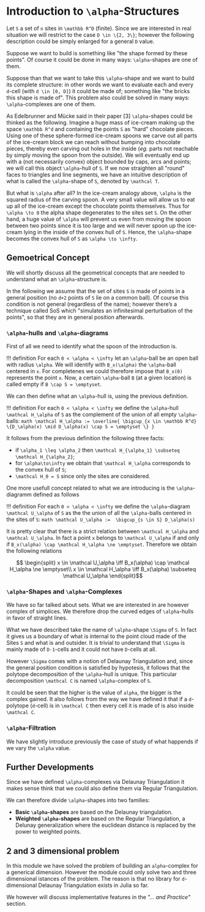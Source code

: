 # Introduction to ``\alpha``-Structures

Let ``S`` a set of ``n`` sites in ``\mathbb R^D`` (finite).
Since we are interested in real situation we will restrict to the case ``D \in \{2, 3\}``; however the following description could be simply enlarged for a general ``D`` value.

Suppose we want to build is something like "the shape formed by these points".
Of course it could be done in many ways: ``\alpha``-shapes are one of them.

Suppose than that we want to take this ``\alpha``-shape and we want to build its complete structure: in other words we want to evaluate each and every ``d``-cell (with ``d \in [0, D]``) it could be made of; something like "the bricks this shape is made of".
This problem also could be solved in many ways: ``\alpha``-complexes are one of them.

As Edelbrunner and Mücke said in their paper [3] ``\alpha``-shapes could be thinked as the following.
Imagine a huge mass of ice-cream making up the space ``\mathbb R^d`` and containing the points ``S`` as "hard" chocolate pieces. Using one of these sphere-formed ice-cream spoons we carve out all parts of the ice-cream block we can reach without bumping into chocolate pieces, thereby even carving out holes in the inside (*eg.* parts not reachable by simply moving the spoon from the outside). We will eventually end up with a (not necessarily convex) object bounded by caps, arcs and points; we will call this object ``\alpha``-hull of ``S``. If we now straighten all "round" faces to triangles and line segments, we have an intuitive description of what is called the ``\alpha``-shape of ``S``, denoted by ``\mathcal T``.

But what is ``\alpha`` after all? In the ice-cream analogy above, ``\alpha`` is the squared radius of the carving spoon. A very small value will allow us to eat up all of the ice-cream except the chocolate points themselves. Thus for ``\alpha \to 0`` the alpha shape degenerates to the sites set ``S``. On the other hand, a huge value of ``\alpha`` will prevent us even from moving the spoon between two points since it is too large and we will never spoon up the ice-cream lying in the inside of the convex hull of ``S``. Hence, the ``\alpha``-shape becomes the convex hull of ``S`` as ``\alpha \to \infty``.



## Gemoetrical Concept

We will shortly discuss all the geometrical concepts that are needed to understand what an ``\alpha``-structure is.

In the following we assume that the set of sites ``S`` is made of points in a general position (no ``d+2`` points of ``S`` lie on a common ball). Of course this condition is not general (regardless of the name); however there’s a technique called SoS which "simulates an infinitesimal perturbation of the points", so that they are in general position afterwards.



### ``\alpha``-hulls and ``\alpha``-diagrams

First of all we need to identify what the spoon of the introduction is.

!!! definition
    For each ``0 < \alpha < \infty`` let an ``\alpha``-ball be an open ball with radius ``\alpha``.
    We will identify with ``B_x(\alpha)`` the ``\alpha``-ball centered in ``x``.
    For completenes we could therefore impose that ``B_x(0)`` represents the point ``x``.
    Now, a certain ``\alpha``-ball ``B`` (at a given location) is called empty if ``B \cap S = \emptyset``.

We can then define what an ``\alpha``-hull is, using the previous definition.

!!! definition
    For each ``0 < \alpha < \infty`` we define the ``\alpha``-hull ``\mathcal H_\alpha`` of ``S`` as the complement of the union of all empty ``\alpha``-balls:
    ```math
        \mathcal H_\alpha := \overline{ \bigcup_{x \in \mathbb R^d} \{D_\alpha(x) \mid D_\alpha(x) \cap S = \emptyset \} }
    ```


It follows from the previous definition the following three facts:
 - if ``\alpha_1 \leq \alpha_2`` then ``\mathcal H_{\alpha_1} \subseteq \mathcal H_{\alpha_2}``;
 - for ``\alpha\to\infty`` we obtain that ``\mathcal H_\alpha`` corresponds to the convex hull of ``S``;
 - ``\mathcal H_0 = S`` since only the sites are considered.

One more usefull concept related to what we are introducing is the ``\alpha``-diagramm defined as follows

!!! definition
    For each ``0 < \alpha < \infty`` we define the ``\alpha``-diagram ``\mathcal U_\alpha`` of ``S`` as the the union of all the ``\alpha``-balls centered in the sites of ``S``:
    ```math
        \mathcal U_\alpha :=  \bigcup_{s \in S} D_\alpha(s)
    ```

It is pretty clear that there is a strict relation between ``\mathcal H_\alpha`` and ``\mathcal U_\alpha``. In fact a point ``x`` belongs to ``\mathcal U_\alpha`` if and only if ``B_x(\alpha) \cap \mathcal H_\alpha \ne \emptyset``. Therefore we obtain the following relations
```math
	\begin{split}
		x \in \mathcal U_\alpha \iff B_x(\alpha) \cap \mathcal H_\alpha \ne \emptyset\\
		x \in \mathcal H_\alpha \iff B_x(\alpha) \subseteq \mathcal U_\alpha
	\end{split}
```

### ``\alpha``-Shapes and ``\alpha``-Complexes

We have so far talked about sets. What we are interested in are however complex of simplices. We therefore drop the curved edges of ``\alpha``-hulls in favor of straight lines.

What we have described take the name of ``\alpha``-shape ``\Sigma`` of ``S``. In fact it gives us a boundary of what is internal to the point cloud made of the Sites ``S`` and what is and outsider. It is trivial to understand that ``\Sigma`` is mainly made of ``D-1``-cells and it could not have ``D``-cells at all.

However ``\Sigma`` comes with a notion of Delaunay Triangulation and, since the general position condition is satisfied by hypotesis, it follows that the polytope decomposition of the ``\alpha``-hull is unique. This particular decomposition ``\mathcal C`` is named ``\alpha``-complex of ``S``.

It could be seen that the higher is the value of ``alpha``, the bigger is the complex gained. It also follows from the way we have defined it that if a ``d``-polytope (``d``-cell) is in ``\mathcal C`` then every cell it is made of is also inside ``\mathcal C``.

### ``\alpha``-Filtration

We have slightly introduce previously the case of study of what happends if we vary the ``\alpha`` value.

## Further Developments

Since we have defined ``\alpha``-complexes via Delaunay Triangulation it makes sense think that we could also define them via Regular Triangulation.

We can therefore divide ``\alpha``-shapes into two families:
 - **Basic ``\alpha``-shapes** are based on the Delaunay triangulation.
 - **Weighted ``\alpha``-shapes** are based on the Regular Triangulation, a Delunay generalization where the euclidean distance is replaced by the power to weighted points.

## 2 and 3 dimensional problem

In this module we have solved the problem of building an ``alpha``-complex for a generical dimension. However the module could only solve two and three dimensional istances of the problem. The reason is that no library for ``d``-dimensional Delaunay Triangulation exists in Julia so far.

We however will discuss implementative features in the _"... and Practice"_ section.
